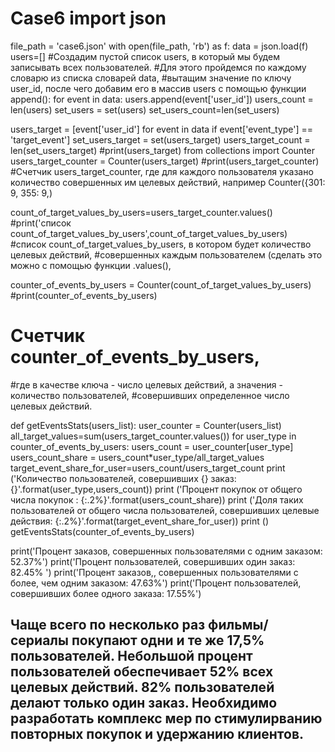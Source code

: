 # Case6 import json
file_path = 'case6.json'
with open(file_path, 'rb') as f:
    data = json.load(f)
users=[]
#Создадим пустой список users, в который мы будем записывать всех пользователей.
#Для этого пройдемся по каждому словарю из списка словарей data, 
#вытащим значение по ключу user_id, после чего добавим его в массив users с помощью функции append():
for event in data:
            users.append(event['user_id'])
users_count = len(users)
set_users = set(users)
set_users_count=len(set_users)


users_target = [event['user_id'] for event in data if event['event_type'] == 'target_event']
set_users_target = set(users_target)
users_target_count = len(set_users_target)
#print(users_target) 
from collections import Counter
users_target_counter = Counter(users_target)
#print(users_target_counter)
#Cчетчик users_target_counter, где для каждого пользователя указано количество совершенных им целевых действий, например Counter({301: 9, 355: 9,)

count_of_target_values_by_users=users_target_counter.values()
#print('список count_of_target_values_by_users',count_of_target_values_by_users)
#список count_of_target_values_by_users, в котором будет количество целевых действий, 
#совершенных каждым пользователем (сделать это можно с помощью функции .values(), 


counter_of_events_by_users = Counter(count_of_target_values_by_users)
#print(counter_of_events_by_users)
# Cчетчик counter_of_events_by_users, 
#где в качестве ключа - число целевых действий, а значения - количество пользователей,
#совершивших определенное число целевых действий.


def getEventsStats(users_list):
    user_counter = Counter(users_list)
    all_target_values=sum(users_target_counter.values())
    for user_type in counter_of_events_by_users:
        users_count = user_counter[user_type]
        users_count_share = users_count*user_type/all_target_values
        target_event_share_for_user=users_count/users_target_count
        print ('Количество пользователей, совершивших {} заказ: {}'.format(user_type,users_count))
        print ('Процент покупок от общего числа покупок : {:.2%}'.format(users_count_share))
        print ('Доля таких пользователей от общего числа пользователей, совершивших целевые действия: {:.2%}'.format(target_event_share_for_user))
        print ()
getEventsStats(counter_of_events_by_users)

print('Процент заказов, совершенных пользователями с одним заказом: 52.37%')
print('Процент пользователей, совершивших один заказ: 82.45% ')
print('Процент заказов,, совершенных пользователями с более, чем одним заказом: 47.63%')
print('Процент пользователей, совершивших более одного заказа: 17.55%')

## Чаще всего по несколько раз фильмы/сериалы покупают одни и те же 17,5% пользователей. Небольшой процент пользователей обеспечивает 52% всех целевых действий. 82% пользователей делают только один заказ. Необхидимо разработать комплекс мер по стимулирванию повторных покупок и удержанию клиентов.
